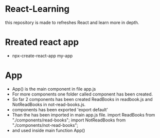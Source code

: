# React-Learning

this repository is made to refreshes React and learn more in depth.

# Rreated react app

- npx-create-react-app my-app

# App

- App() is the main component in file app.js
- For more components one folder called component has been created.
- So far 2 components has been created ReadBooks in readbook.js and NotReadBooks in not-read-books.js.
- components has been exported 'export default'
- Than the has been imported in main app.js file.
  import ReadBooks from "./components/read-books";
  import NotReadBooks from "./components/not-read-books";
- and used inside main function App()
  <ReadBooks />
  <NotReadBooks />
